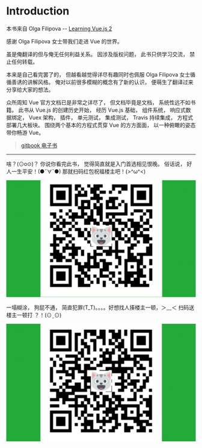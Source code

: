 # Introduction

本书来自 Olga Filipova -- [Learning Vue.js 2](https://www.packtpub.com/web-development/learning-vuejs-2)

感谢  Olga Filipova 女士带我们走进 Vue 的世界。

虽是俺翻译的但与俺无任何利益关系。 因涉及版权问题， 此书只供学习交流， 禁止任何转载。

本来是自己看完罢了的， 但越看越觉得详尽有趣同时也佩服 Olga Filipova 女士循循善诱的讲解风格。 俺对以前很多模糊的概念有了新的认识， 便萌生了翻译过来分享给大家的想法。

众所周知 Vue 官方文档已是非常之详尽了， 但文档毕竟是文档， 系统性远不如书籍。 此书从 Vue.js 的创建历史开始， 经历 Vue.js 基础， 组件系统， 响应式数据绑定， Vuex 架构， 插件， 单元测试， 集成测试， Travis 持续集成， 方程式部署几大板块。 围绕两个基本的方程式贯穿 Vue 的方方面面， 以一种俯瞰的姿态带你畅游 Vue。

> [gitbook 电子书](https://www.gitbook.com/book/hiscc/vue-js-2-0/details)
*****
啥？(⊙o⊙)？ 你说你看完此书， 觉得简直就是入门首选相见恨晚。 俗话说， 好人一生平安！(●ˇ∀ˇ●) 那就扫码红包祝福楼主吧！(>^ω^<)

![](chapter-1/imgs/qr1.png)

一塌糊涂， 狗屁不通， 简直犯罪(T_T)。。。。好想找人揍楼主一顿，＞﹏＜ 扫码送楼主一顿打 ？！(⊙ˍ⊙)

![](chapter-1/imgs/qr2.png)
